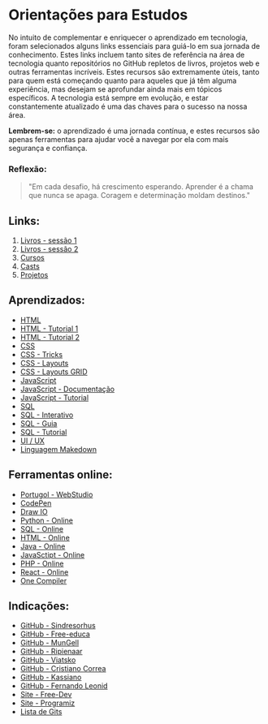 # Orientações para Estudos

No intuito de complementar e enriquecer o aprendizado em tecnologia, foram selecionados alguns links essenciais para guiá-lo em sua jornada de conhecimento. Estes links incluem tanto sites de referência na área de tecnologia quanto repositórios no GitHub repletos de livros, projetos web e outras ferramentas incríveis.
Estes recursos são extremamente úteis, tanto para quem está começando quanto para aqueles que já têm alguma experiência, mas desejam se aprofundar ainda mais em tópicos específicos. A tecnologia está sempre em evolução, e estar constantemente atualizado é uma das chaves para o sucesso na nossa área.

**Lembrem-se:** o aprendizado é uma jornada contínua, e estes recursos são apenas ferramentas para ajudar você a navegar por ela com mais segurança e confiança.

### Reflexão:
>"Em cada desafio, há crescimento esperando.
>Aprender é a chama que nunca se apaga.
>Coragem e determinação moldam destinos."

## Links:
  1. [Livros - sessão 1](./Livros/README.md)
  2. [Livros - sessão 2](https://drive.google.com/drive/folders/1-gQRbL__by7k34GX9MN1wZxqCpvQbf2D?usp=sharing)  
  3. [Cursos](./Cursos/README.md)
  4. [Casts](./Podcasts-Screencasts/README.md)
  5. [Projetos](./Projetos/README.md)

## Aprendizados:
  * [HTML](https://www.w3schools.com/html/)
  * [HTML - Tutorial 1](https://dotnettutorials.net/course/html-tutorials/)
  * [HTML - Tutorial 2](https://www.programiz.com/html)
  * [CSS](https://www.w3schools.com/css/default.asp)
  * [CSS - Tricks](https://css-tricks.com/archives/1)
  * [CSS - Layouts](https://layout.bradwoods.io/)
  * [CSS - Layouts GRID](https://cssgrid-generator.netlify.app/)
  * [JavaScript](https://www.w3schools.com/js/default.asp)
  * [JavaScript - Documentação](https://developer.mozilla.org/pt-BR/docs/Web/JavaScript)
  * [JavaScript - Tutorial](https://www.programiz.com/javascript)
  * [SQL](https://www.w3schools.com/sql/default.asp)
  * [SQL - Interativo](https://sqlbolt.com/)
  * [SQL - Guia](https://www.sql-easy.com/pt/)
  * [SQL - Tutorial](https://www.programiz.com/sql)
  * [UI / UX](https://hackdesign.org/)
  * [Linguagem Makedown](https://markdown.net.br/sintaxe-estendida/)

## Ferramentas online:
  * [Portugol - WebStudio](https://dgadelha.github.io/Portugol-Webstudio/)
  * [CodePen](https://codepen.io/)
  * [Draw IO](https://www.drawio.com/)
  * [Python - Online](https://www.programiz.com/python-programming/online-compiler/)
  * [SQL - Online](https://www.programiz.com/sql/online-compiler/)
  * [HTML - Online](https://www.programiz.com/html/online-compiler/)
  * [Java - Online](https://www.programiz.com/java-programming/online-compiler/)
  * [JavaSctipt - Online](https://www.programiz.com/javascript/online-compiler/)
  * [PHP - Online](https://www.programiz.com/php/online-compiler/)
  * [React - Online](https://playcode.io/react)
  * [One Compiler](https://onecompiler.com/)

## Indicações:
  * [GitHub - Sindresorhus](https://github.com/sindresorhus/awesome)
  * [GitHub - Free-educa](https://github.com/free-educa/books/tree/main/books)
  * [GitHub - MunGell](https://github.com/MunGell/awesome-for-beginners)
  * [GitHub - Ripienaar](https://github.com/ripienaar/free-for-dev)
  * [GitHub - Viatsko](https://github.com/viatsko/awesome-vscode)
  * [GitHub - Cristiano Correa](https://github.com/cristianocorreamoraes)
  * [GitHub - Kassiano](https://github.com/kassiano)
  * [GitHub - Fernando Leonid](https://github.com/fernandoleonid)
  * [Site - Free-Dev](https://free-for.dev/#/)
  * [Site - Programiz](https://www.programiz.com/)
  * [Lista de Gits](https://gist.github.com/picwellwisher12pk/873d2c8d82a6aed19fa259d81b0578f2)
